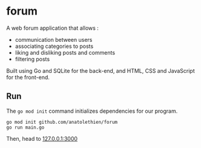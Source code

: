 # forum

A web forum application that allows :

* communication between users
* associating categories to posts
* liking and disliking posts and comments
* filtering posts

Built using Go and SQLite for the back-end, and HTML, CSS and JavaScript for the front-end.

## Run

The `go mod init` command initializes dependencies for our program.

```
go mod init github.com/anatolethien/forum
go run main.go
```

Then, head to [127.0.0.1:3000](http://127.0.0.1:3000/)
